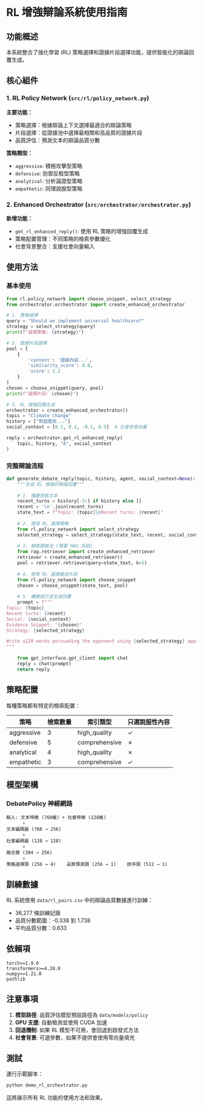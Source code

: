 # RL 增強辯論系統使用指南

## 功能概述

本系統整合了強化學習 (RL) 策略選擇和證據片段選擇功能，提供智能化的辯論回覆生成。

## 核心組件

### 1. RL Policy Network (`src/rl/policy_network.py`)

**主要功能：**
- 策略選擇：根據辯論上下文選擇最適合的辯論策略
- 片段選擇：從證據池中選擇最相關和高品質的證據片段
- 品質評估：預測文本的辯論品質分數

**策略類型：**
- `aggressive`: 積極攻擊型策略
- `defensive`: 防禦反駁型策略
- `analytical`: 分析論證型策略
- `empathetic`: 同理說服型策略

### 2. Enhanced Orchestrator (`src/orchestrator/orchestrator.py`)

**新增功能：**
- `get_rl_enhanced_reply()`: 使用 RL 策略的增強回覆生成
- 策略配置管理：不同策略的檢索參數優化
- 社會背景整合：支援社會向量輸入

## 使用方法

### 基本使用

```python
from rl.policy_network import choose_snippet, select_strategy
from orchestrator.orchestrator import create_enhanced_orchestrator

# 1. 策略選擇
query = "Should we implement universal healthcare?"
strategy = select_strategy(query)
print(f"選擇策略: {strategy}")

# 2. 證據片段選擇
pool = [
    {
        'content': '證據內容...',
        'similarity_score': 0.8,
        'score': 1.2
    }
]
chosen = choose_snippet(query, pool)
print(f"選擇片段: {chosen}")

# 3. RL 增強回覆生成
orchestrator = create_enhanced_orchestrator()
topic = "Climate change"
history = ["對話歷史..."]
social_context = [0.1, 0.2, -0.1, 0.5]  # 社會背景向量

reply = orchestrator.get_rl_enhanced_reply(
    topic, history, "A", social_context
)
```

### 完整辯論流程

```python
def generate_debate_reply(topic, history, agent, social_context=None):
    """生成 RL 增強的辯論回覆"""
    
    # 1. 構建狀態文本
    recent_turns = history[-3:] if history else []
    recent = '\n'.join(recent_turns)
    state_text = f"Topic: {topic}\nRecent turns: {recent}"
    
    # 2. 使用 RL 選擇策略
    from rl.policy_network import select_strategy
    selected_strategy = select_strategy(state_text, recent, social_context)
    
    # 3. 檢索證據池 (需要 RAG 系統)
    from rag.retriever import create_enhanced_retriever
    retriever = create_enhanced_retriever()
    pool = retriever.retrieve(query=state_text, k=5)
    
    # 4. 使用 RL 選擇最佳片段
    from rl.policy_network import choose_snippet
    chosen = choose_snippet(state_text, pool)
    
    # 5. 構建提示並生成回覆
    prompt = f"""
Topic: {topic}
Recent turns: {recent}
Social: {social_context}
Evidence Snippet: "{chosen}"
Strategy: {selected_strategy}

Write ≤120 words persuading the opponent using {selected_strategy} approach. Cite as [CITE].
"""
    
    from gpt_interface.gpt_client import chat
    reply = chat(prompt)
    return reply
```

## 策略配置

每種策略都有特定的檢索配置：

| 策略 | 檢索數量 | 索引類型 | 只選說服性內容 |
|------|----------|----------|----------------|
| aggressive | 3 | high_quality | ✓ |
| defensive | 5 | comprehensive | ✗ |
| analytical | 4 | high_quality | ✗ |
| empathetic | 3 | comprehensive | ✓ |

## 模型架構

### DebatePolicy 神經網路

```
輸入: 文本特徵 (768維) + 社會特徵 (128維)
      ↓
文本編碼器 (768 → 256)
      ↓
社會編碼器 (128 → 128)
      ↓
融合層 (384 → 256)
      ↓
策略選擇頭 (256 → 4)    品質預測頭 (256 → 1)    排序頭 (512 → 1)
```

## 訓練數據

RL 系統使用 `data/rl_pairs.csv` 中的辯論品質數據進行訓練：
- 36,277 條訓練記錄
- 品質分數範圍：-0.338 到 1.738
- 平均品質分數：0.633

## 依賴項

```
torch>=1.9.0
transformers>=4.20.0
numpy>=1.21.0
pathlib
```

## 注意事項

1. **模型路徑**: 品質評估模型預設路徑為 `data/models/policy`
2. **GPU 支援**: 自動檢測並使用 CUDA 加速
3. **回退機制**: 如果 RL 模型不可用，會回退到啟發式方法
4. **社會背景**: 可選參數，如果不提供會使用零向量填充

## 測試

運行示範腳本：
```bash
python demo_rl_orchestrator.py
```

這將展示所有 RL 功能的使用方法和效果。 
